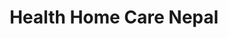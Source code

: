---
title: Health Home Care Nepal
weight: 2
lastUpdated:
lat: 27.68346
long: 85.3034041
street_address: 521 Shikali Marga
location: Sanepa
ward: 9
palika: Lalitpur Metro
district: Lalitpur
province: Bagamati
type: Private
tel: 5541613 / +977-9841281688 / 9841404086
email: hhcn2012@gmail.com
website: https://healthhomecarenepal.com.np/
capacity:
occupancy:
cost_per_month:
---
